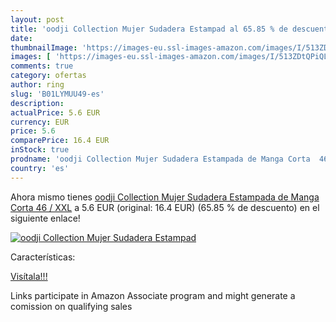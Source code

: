 ```yaml
---
layout: post
title: 'oodji Collection Mujer Sudadera Estampad al 65.85 % de descuento'
date: 
thumbnailImage: 'https://images-eu.ssl-images-amazon.com/images/I/513ZDtQPiQL._SL200_.jpg'
images: [ 'https://images-eu.ssl-images-amazon.com/images/I/513ZDtQPiQL._SL200_.jpg' ]
comments: true
category: ofertas
author: ring
slug: 'B01LYMUU49-es'
description:
actualPrice: 5.6 EUR
currency: EUR
price: 5.6
comparePrice: 16.4 EUR
inStock: true
prodname: 'oodji Collection Mujer Sudadera Estampada de Manga Corta  46 / XXL'
country: 'es'
---
```


Ahora mismo tienes [oodji Collection Mujer Sudadera Estampada de Manga Corta  46 / XXL](https://www.amazon.es/dp/B01LYMUU49/?tag=tolees-21) a 5.6 EUR (original: 16.4 EUR) (65.85 %  de descuento) en el siguiente enlace!

[![oodji Collection Mujer Sudadera Estampad](https://images-eu.ssl-images-amazon.com/images/I/513ZDtQPiQL._SL200_.jpg)](https://www.amazon.es/dp/B01LYMUU49/?tag=tolees-21)

Características:


[Visítala!!!](https://www.amazon.es/dp/B01LYMUU49/?tag=tolees-21)

Links participate in Amazon Associate program and might generate a comission on qualifying sales
